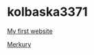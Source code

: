 # kolbaska3371
[My first website](kolbaska3371.github.io/HeyU "Мой первый сайт")

[Merkury](kolbaska3371.github.io/src "Мой первый сайт")
